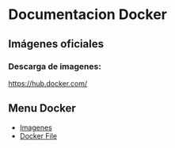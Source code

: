 # Documentacion Docker

## Imágenes oficiales
### Descarga de imagenes:

https://hub.docker.com/


## Menu Docker

- [Imagenes](./imagenes.md)
- [Docker File](./docker_file.md)
